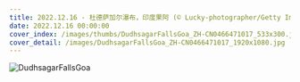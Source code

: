 ```yaml
---
title: 2022.12.16 - 杜德萨加尔瀑布，印度果阿 (© Lucky-photographer/Getty Images)
date: 2022.12.16 00:00:00
cover_index: /images/thumbs/DudhsagarFallsGoa_ZH-CN0466471017_533x300.jpg
cover_detail: /images/DudhsagarFallsGoa_ZH-CN0466471017_1920x1080.jpg
---
```


![DudhsagarFallsGoa](/images/DudhsagarFallsGoa_ZH-CN0466471017_1920x1080.jpg)
